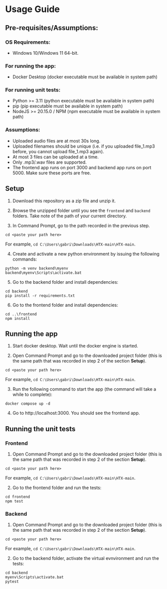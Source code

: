 # Usage Guide

## Pre-requisites/Assumptions:

### OS Requirements:
- Windows 10/Windows 11 64-bit.

### For running the app:
- Docker Desktop (docker executable must be available in system path)

### For running unit tests:
- Python >= 3.11 (python executable must be available in system path)
- pip (pip executable must be available in system path)
- NodeJS >= 20.15.0 / NPM (npm executable must be available in system path)

### Assumptions:
- Uploaded audio files are at most 30s long.
- Uploaded filenames should be unique (i.e. if you uploaded file_1.mp3 before, you cannot upload file_1.mp3 again).
- At most 3 files can be uploaded at a time.
- Only .mp3/.wav files are supported.
- The frontend app runs on port 3000 and backend app runs on port 5000. Make sure these ports are free.

## Setup
1. Download this repository as a zip file and unzip it.

2. Browse the unzipped folder until you see the `frontend` and `backend` folders. Take note of the path of your current directory.

3. In Command Prompt, go to the path recorded in the previous step.
```
cd <paste your path here>
```
For example, `cd C:\Users\gabri\Downloads\HTX-main\HTX-main`.

4. Create and activate a new python environment by issuing the following commands:
```
python -m venv backend\myenv
backend\myenv\Scripts\activate.bat
```

5. Go to the backend folder and install dependencies:
```
cd backend
pip install -r requirements.txt
```

6. Go to the frontend folder and install dependencies:
```
cd ..\frontend
npm install
```

## Running the app

1. Start docker desktop. Wait until the docker engine is started.

2. Open Command Prompt and go to the downloaded project folder (this is the same path that was recorded
in step 2 of the section **Setup**).
```
cd <paste your path here>
```
For example, `cd C:\Users\gabri\Downloads\HTX-main\HTX-main`.

3. Run the following command to start the app (the command will take a while to complete):
```
docker compose up -d
```

4. Go to http://localhost:3000. You should see the frontend app.

## Running the unit tests

### Frontend
1. Open Command Prompt and go to the downloaded project folder (this is the same path that was recorded
in step 2 of the section **Setup**).
```
cd <paste your path here>
```
For example, `cd C:\Users\gabri\Downloads\HTX-main\HTX-main`.

2. Go to the frontend folder and run the tests:
```
cd frontend
npm test
```

### Backend
1. Open Command Prompt and go to the downloaded project folder (this is the same path that was recorded
in step 2 of the section **Setup**).
```
cd <paste your path here>
```
For example, `cd C:\Users\gabri\Downloads\HTX-main\HTX-main`.

2. Go to the backend folder, activate the virtual evnvironment and run the tests:
```
cd backend
myenv\Scripts\activate.bat
pytest
```


